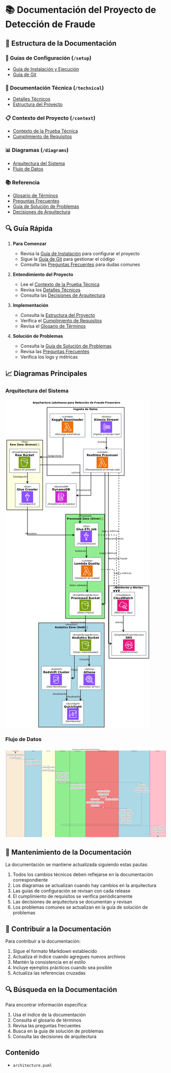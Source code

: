# 📚 Documentación del Proyecto de Detección de Fraude

## 📂 Estructura de la Documentación

### 📖 Guías de Configuración (`/setup`)
- [Guía de Instalación y Ejecución](setup/SETUP_GUIDE.md)
- [Guía de Git](setup/GIT_GUIDE.md)

### 🔧 Documentación Técnica (`/technical`)
- [Detalles Técnicos](technical/TECHNICAL_DETAILS.md)
- [Estructura del Proyecto](technical/PROJECT_STRUCTURE.md)

### 📋 Contexto del Proyecto (`/context`)
- [Contexto de la Prueba Técnica](context/TECHNICAL_TEST_CONTEXT.md)
- [Cumplimiento de Requisitos](context/TECHNICAL_TEST_COMPLIANCE.md)

### 📊 Diagramas (`/diagrams`)
- [Arquitectura del Sistema](diagrams/architecture.png)
- [Flujo de Datos](diagrams/data_flow.png)

### 📚 Referencia
- [Glosario de Términos](glossary.md)
- [Preguntas Frecuentes](faq.md)
- [Guía de Solución de Problemas](troubleshooting.md)
- [Decisiones de Arquitectura](architecture_decisions.md)

## 🔍 Guía Rápida

1. **Para Comenzar**
   - Revisa la [Guía de Instalación](setup/SETUP_GUIDE.md) para configurar el proyecto
   - Sigue la [Guía de Git](setup/GIT_GUIDE.md) para gestionar el código
   - Consulta las [Preguntas Frecuentes](faq.md) para dudas comunes

2. **Entendimiento del Proyecto**
   - Lee el [Contexto de la Prueba Técnica](context/TECHNICAL_TEST_CONTEXT.md)
   - Revisa los [Detalles Técnicos](technical/TECHNICAL_DETAILS.md)
   - Consulta las [Decisiones de Arquitectura](architecture_decisions.md)

3. **Implementación**
   - Consulta la [Estructura del Proyecto](technical/PROJECT_STRUCTURE.md)
   - Verifica el [Cumplimiento de Requisitos](context/TECHNICAL_TEST_COMPLIANCE.md)
   - Revisa el [Glosario de Términos](glossary.md)

4. **Solución de Problemas**
   - Consulta la [Guía de Solución de Problemas](troubleshooting.md)
   - Revisa las [Preguntas Frecuentes](faq.md)
   - Verifica los logs y métricas

## 📈 Diagramas Principales

### Arquitectura del Sistema
![Arquitectura](diagrams/architecture.png)

### Flujo de Datos
![Flujo de Datos](diagrams/data_flow.png)

## 🔄 Mantenimiento de la Documentación

La documentación se mantiene actualizada siguiendo estas pautas:
1. Todos los cambios técnicos deben reflejarse en la documentación correspondiente
2. Los diagramas se actualizan cuando hay cambios en la arquitectura
3. Las guías de configuración se revisan con cada release
4. El cumplimiento de requisitos se verifica periódicamente
5. Las decisiones de arquitectura se documentan y revisan
6. Los problemas comunes se actualizan en la guía de solución de problemas

## 📝 Contribuir a la Documentación

Para contribuir a la documentación:
1. Sigue el formato Markdown establecido
2. Actualiza el índice cuando agregues nuevos archivos
3. Mantén la consistencia en el estilo
4. Incluye ejemplos prácticos cuando sea posible
5. Actualiza las referencias cruzadas

## 🔍 Búsqueda en la Documentación

Para encontrar información específica:
1. Usa el índice de la documentación
2. Consulta el glosario de términos
3. Revisa las preguntas frecuentes
4. Busca en la guía de solución de problemas
5. Consulta las decisiones de arquitectura

## Contenido

- `architecture.puml`